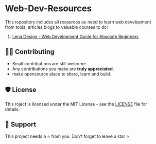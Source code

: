 # Web-Dev-Resources

This repository includes all reosurces ou need to learn web development from tools, articles,blogs to valueble courses to do!


1. [Lena Design - Web Development Guide for Absolute Beginners](https://lenadesign.org/)
 
 
 ## 👨‍💻 Contributing

- Small contributions are still welcome.
- Any contributions you make are **truly appreciated**.
- make opensource place to share, learn and build.

## 🛡️ License

This roject is licensed under the MIT License - see the [LICENSE](https://opensource.org/licenses/MIT) file for details.

## 🙏 Support

This project needs a ⭐️ from you. Don't forget to leave a star ⭐️

